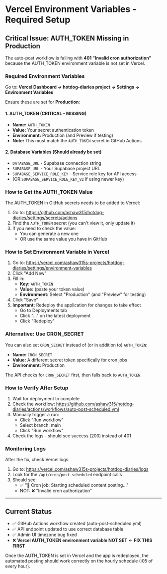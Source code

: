 # Vercel Environment Variables - Required Setup

## Critical Issue: AUTH_TOKEN Missing in Production

The auto-post workflow is failing with **401 "Invalid cron authorization"** because the AUTH_TOKEN environment variable is not set in Vercel.

### Required Environment Variables

Go to: **Vercel Dashboard → hotdog-diaries project → Settings → Environment Variables**

Ensure these are set for **Production**:

#### 1. AUTH_TOKEN (CRITICAL - MISSING)
- **Name:** `AUTH_TOKEN`
- **Value:** Your secret authentication token
- **Environment:** Production (and Preview if testing)
- **Note:** This must match the `AUTH_TOKEN` secret in GitHub Actions

#### 2. Database Variables (Should already be set)
- `DATABASE_URL` - Supabase connection string
- `SUPABASE_URL` - Your Supabase project URL
- `SUPABASE_SERVICE_ROLE_KEY` - Service role key for API access
- (OR `SUPABASE_SERVICE_ROLE_KEY_V2` if using newer key)

### How to Get the AUTH_TOKEN Value

The AUTH_TOKEN in GitHub secrets needs to be added to Vercel:

1. Go to: https://github.com/ashaw315/hotdog-diaries/settings/secrets/actions
2. Find the `AUTH_TOKEN` secret (you can't view it, only update it)
3. If you need to check the value:
   - You can generate a new one
   - OR use the same value you have in GitHub

### How to Set Environment Variable in Vercel

1. Go to: https://vercel.com/ashaw315s-projects/hotdog-diaries/settings/environment-variables
2. Click "Add New"
3. Fill in:
   - **Key:** `AUTH_TOKEN`
   - **Value:** (paste your token value)
   - **Environment:** Select "Production" (and "Preview" for testing)
4. Click "Save"
5. **Important:** Redeploy the application for changes to take effect
   - Go to Deployments tab
   - Click "..." on the latest deployment
   - Click "Redeploy"

### Alternative: Use CRON_SECRET

You can also set `CRON_SECRET` instead of (or in addition to) `AUTH_TOKEN`:

- **Name:** `CRON_SECRET`
- **Value:** A different secret token specifically for cron jobs
- **Environment:** Production

The API checks for `CRON_SECRET` first, then falls back to `AUTH_TOKEN`.

### How to Verify After Setup

1. Wait for deployment to complete
2. Check the workflow: https://github.com/ashaw315/hotdog-diaries/actions/workflows/auto-post-scheduled.yml
3. Manually trigger a run:
   - Click "Run workflow"
   - Select branch: main
   - Click "Run workflow"
4. Check the logs - should see success (200) instead of 401

### Monitoring Logs

After the fix, check Vercel logs:
1. Go to: https://vercel.com/ashaw315s-projects/hotdog-diaries/logs
2. Look for the `/api/cron/post-scheduled` endpoint calls
3. Should see:
   - ✅ "🤖 Cron job: Starting scheduled content posting..."
   - NOT: ❌ "Invalid cron authorization"

---

## Current Status

- ✅ GitHub Actions workflow created (auto-post-scheduled.yml)
- ✅ API endpoint updated to use correct database table
- ✅ Admin UI timezone bug fixed
- ❌ **Vercel AUTH_TOKEN environment variable NOT SET** ← **FIX THIS FIRST**

Once the AUTH_TOKEN is set in Vercel and the app is redeployed, the automated posting should work correctly on the hourly schedule (:05 of every hour).
